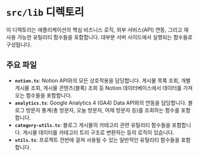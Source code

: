 # `src/lib` 디렉토리

이 디렉토리는 애플리케이션의 핵심 비즈니스 로직, 외부 서비스(API) 연동, 그리고 재사용 가능한 유틸리티 함수들을 포함합니다. 대부분 서버 사이드에서 실행되는 함수들로 구성됩니다.

## 주요 파일

*   **`notion.ts`**: Notion API와의 모든 상호작용을 담당합니다. 게시물 목록 조회, 개별 게시물 조회, 게시물 콘텐츠(블록) 조회 등 Notion 데이터베이스에서 데이터를 가져오는 함수들을 포함합니다.
*   **`analytics.ts`**: Google Analytics 4 (GA4) Data API와의 연동을 담당합니다. 블로그 방문자 통계(총 방문자, 오늘 방문자, 어제 방문자 등)를 조회하는 함수를 포함합니다.
*   **`category-utils.ts`**: 블로그 게시물의 카테고리 관련 유틸리티 함수들을 포함합니다. 게시물 데이터를 카테고리 트리 구조로 변환하는 등의 로직이 있습니다.
*   **`utils.ts`**: 프로젝트 전반에 걸쳐 사용될 수 있는 일반적인 유틸리티 함수들을 포함합니다.
